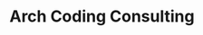 <!-- 
This file type is written in Markdown - ZJL
Below is how you comment in Markdown - ZJL
This actually is the most platform independent comment - ZJL
For Markdown coding syntax: https://github.com/adam-p/markdown-here/wiki/Markdown-Cheatsheet#code  - ZJL 
-->

<!-- Below is how to add an image to the page -->
<!-- ![Zach Lemons](/content/images/me.jpg "Zach Lemons") -->

<!-- Header -->
# Arch Coding Consulting 

    